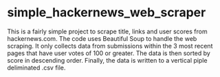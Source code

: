 # simple_hackernews_web_scraper
This is a fairly simple project to scrape title, links and user scores from hackernews.com.
The code uses Beautiful Soup to handle the web scraping.
It only collects data from submissions within the 3 most recent pages that have user votes of 100 or greater.
The data is then sorted by score in descending order.
Finally, the data is written to a vertical piple deliminated .csv file. 
